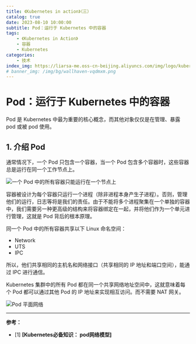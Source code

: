 ```yaml
---
title: 《Kubernetes in action》（三）
catalog: true
date: 2023-08-10 10:00:00
subtitle: Pod：运行于 Kubernetes 中的容器
tags:
    - 《Kubernetes in Action》
    - 容器
    - Kubernetes
categories:
    - 技术
index_img: https://liarsa-me.oss-cn-beijing.aliyuncs.com/img/logo/kubernetes.png
# banner_img: /img/bg/wallhaven-vqdmxm.png
---
```


# Pod：运行于 Kubernetes 中的容器

Pod 是 Kubernetes 中最为重要的核心概念，而其他对象仅仅是在管理、暴露 pod 或被 pod 使用。

## 1. 介绍 Pod

通常情况下，一个 Pod 只包含一个容器，当一个 Pod 包含多个容器时，这些容器总是运行在同一个工作节点上。

 ![一个 Pod 中的所有容器只能运行在一个节点上](/img/article/kubernetes/pod_node_deploy.png)

容器被设计为每个容器只运行一个进程（除非进程本身产生子进程）。否则，管理他们的运行，日志等将是我们的责任。由于不能将多个进程聚集在一个单独的容器中，我们需要另一种更高级的结构来将容器绑定在一起，并将他们作为一个单元进行管理，这就是 Pod 背后的根本原理。

同一个 Pod 中的所有容器共享以下 Linux 命名空间：

 - Network
 - UTS
 - IPC

所以，他们共享相同的主机名和网络接口（共享相同的 IP 地址和端口空间），能通过 IPC 进行通信。

Kubernetes 集群中的所有 Pod 都在同一个共享网络地址空间中，这就意味着每个 Pod 都可以通过其他 Pod 的 IP 地址来实现相互访问。而不需要 NAT 网关。

![Pod 平面网络](/img/article/kubernetes/pod_platform_network.png)


<hr/>
<b>参考：</b>
<ul>
    <li>[1] <a src="https://developer.aliyun.com/article/745468" style="font-weight: bold;">[Kubernetes必备知识： pod网络模型]</a></li>
</ul>